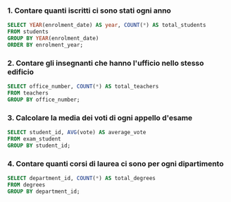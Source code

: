 ### 1. Contare quanti iscritti ci sono stati ogni anno ### 
```SQL
SELECT YEAR(enrolment_date) AS year, COUNT(*) AS total_students
FROM students
GROUP BY YEAR(enrolment_date)
ORDER BY enrolment_year;
```

###  2. Contare gli insegnanti che hanno l'ufficio nello stesso  edificio ### 
```SQL
SELECT office_number, COUNT(*) AS total_teachers
FROM teachers
GROUP BY office_number;
```
###  3. Calcolare la media dei voti di ogni appello d'esame ### 
```SQL
SELECT student_id, AVG(vote) AS average_vote
FROM exam_student
GROUP BY student_id;
```
###  4. Contare quanti corsi di laurea ci sono per ogni dipartimento  ### 
```SQL
SELECT department_id, COUNT(*) AS total_degrees
FROM degrees
GROUP BY department_id;
```
